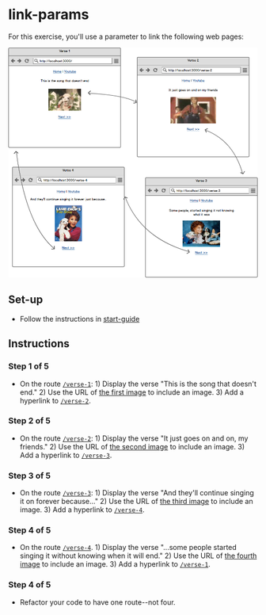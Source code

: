 # link-params
For this exercise, you'll use a parameter to link the following web pages:

![Four linked web pages](wireframes/2326897.png)

## Set-up
- Follow the instructions in [start-guide](../start-guide.md)

## Instructions
### Step 1 of 5
- On the route [`/verse-1`](http://localhost:8000//verse-1): 1) Display the verse "This is the song that doesn't end." 2) Use the URL of [the first image](http://rophydoes.rintin.com/wp-content/uploads/2011/01/lambchop1.jpg) to include an image. 3) Add a hyperlink to [`/verse-2`](http://localhost:8000//verse-2).

### Step 2 of 5
- On the route [`/verse-2`](http://localhost:8000//verse-2): 1) Display the verse "It just goes on and on, my friends." 2) Use the URL of [the second image](http://i.ytimg.com/vi/1_47KVJV8DU/mqdefault.jpg) to include an image. 3) Add a hyperlink to [`/verse-3`](http://localhost:8000//verse-3).

### Step 3 of 5
- On the route [`/verse-3`](http://localhost:8000//verse-3): 1) Display the verse "And they'll continue singing it on forever because..." 2) Use the URL of [the third image](http://media-cache-ak0.pinimg.com/236x/4d/61/6c/4d616c5f67a37d1b7db7acc79a3dcf03.jpg) to include an image. 3) Add a hyperlink to [`/verse-4`](http://localhost:8000//verse-4).

### Step 4 of 5
- On the route [`/verse-4`](http://localhost:8000//verse-4). 1) Display the verse "...some people started singing it without knowing when it will end." 2) Use the URL of [the fourth image](http://media-cache-ak0.pinimg.com/236x/75/a1/d4/75a1d4cba1954c1abee9b4bd85d21de9.jpg) to include an image. 3) Add a hyperlink to [`/verse-1`](http://localhost:8000//verse-1).

### Step 4 of 5
- Refactor your code to have one route--not four.
